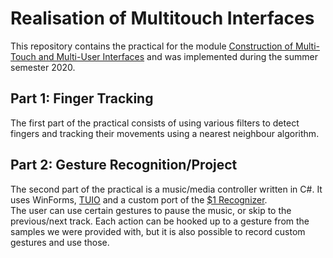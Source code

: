 # Realisation of Multitouch Interfaces
This repository contains the practical for the module [Construction of Multi-Touch and Multi-User Interfaces](https://obs.fbi.h-da.de/mhb/modul.php?nr=30.2578)
and was implemented during the summer semester 2020. 
## Part 1: Finger Tracking
The first part of the practical consists of using various filters to detect fingers and tracking their movements using a nearest neighbour algorithm.
## Part 2: Gesture Recognition/Project
The second part of the practical is a  music/media controller written in C#. It uses WinForms, [TUIO](http://tuio.org/) and a custom port of the [$1 Recognizer](http://depts.washington.edu/acelab/proj/dollar/index.html).\
The user can use certain gestures to pause the music, or skip to the previous/next track. 
Each action can be hooked up to a gesture from the samples we were provided with, but it is also possible to record custom gestures and use those.
